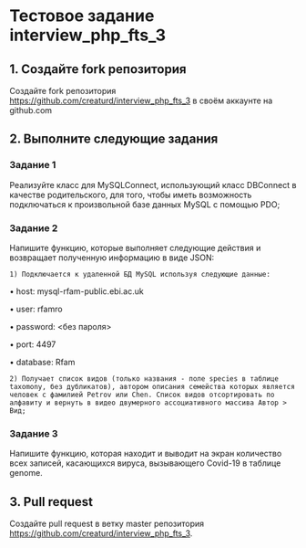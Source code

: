 # Тестовое задание interview_php_fts_3

## 1. Создайте fork репозитория
Создайте fork репозитория https://github.com/creaturd/interview_php_fts_3 в своём аккаунте на github.com

## 2. Выполните следующие задания

### Задание 1

Реализуйте класс для MySQLConnect, использующий класс DBConnect в качестве родительского, для того, чтобы иметь возможность подключаться к произвольной базе данных MySQL с помощью PDO;

### Задание 2

Напишите функцию, которые выполняет следующие действия и возвращает полученную информацию в виде JSON:

	1) Подключается к удаленной БД MySQL используя следующие данные:
	
•	host: mysql-rfam-public.ebi.ac.uk

•	user: rfamro

•	password: <без пароля>

•	port: 4497

•	database: Rfam


	2) Получает список видов (только названия - поле species в таблице taxomony, без дубликатов), автором описания семейства которых является человек с фамилией Petrov или Chen. Список видов отсортировать по алфавиту и вернуть в видео двумерного ассоциативного массива Автор > Вид;

### Задание 3

Напишите функцию, которая находит и выводит на экран количество всех записей, касающихся вируса, вызывающего Covid-19 в таблице genome.

## 3. Pull request
Создайте pull request в ветку master репозитория https://github.com/creaturd/interview_php_fts_3.
